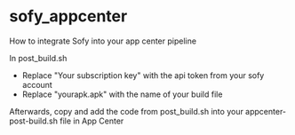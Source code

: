 # sofy_appcenter

How to integrate Sofy into your app center pipeline

In post_build.sh 
- Replace "Your subscription key" with the api token from your sofy account
- Replace "yourapk.apk" with the name of your build file

Afterwards, copy and add the code from post_build.sh into your appcenter-post-build.sh file in App Center
